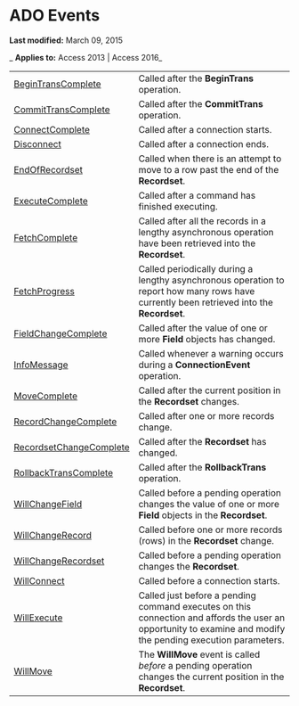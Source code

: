 
# ADO Events

 **Last modified:** March 09, 2015

 _ **Applies to:** Access 2013 | Access 2016_

|||
|:-----|:-----|
|[BeginTransComplete](9d0ae38e-530a-7a89-a344-f3ab401c2e35.md)|Called after the  **BeginTrans** operation.|
|[CommitTransComplete](9d0ae38e-530a-7a89-a344-f3ab401c2e35.md)|Called after the  **CommitTrans** operation.|
|[ConnectComplete](8ecb080b-7fc9-7565-25bd-bd57b983750d.md)|Called after a connection starts.|
|[Disconnect](8ecb080b-7fc9-7565-25bd-bd57b983750d.md)|Called after a connection ends.|
|[EndOfRecordset](8995b851-dff6-2525-1d62-a2cfb4f95393.md)|Called when there is an attempt to move to a row past the end of the  **Recordset**.|
|[ExecuteComplete](47317d97-e373-32f4-9438-2dff46b8d367.md)|Called after a command has finished executing.|
|[FetchComplete](4863d5b5-7d77-bdef-c511-f85c9e6dec9d.md)|Called after all the records in a lengthy asynchronous operation have been retrieved into the  **Recordset**.|
|[FetchProgress](09145d9a-ea5e-b41c-6c54-33ec83e642a9.md)|Called periodically during a lengthy asynchronous operation to report how many rows have currently been retrieved into the  **Recordset**.|
|[FieldChangeComplete](bc4455a6-2925-33dc-d04f-8ea570e5e370.md)|Called after the value of one or more  **Field** objects has changed.|
|[InfoMessage](5d4f487f-96c8-4cf6-60ab-583510d3096f.md)|Called whenever a warning occurs during a  **ConnectionEvent** operation.|
|[MoveComplete](fe7eb823-b388-6b3d-1ae9-056018032ef5.md)|Called after the current position in the  **Recordset** changes.|
|[RecordChangeComplete](b21229b2-74e6-0798-95bf-0252f041831c.md)|Called after one or more records change.|
|[RecordsetChangeComplete](2cec4cf9-a4e9-c386-5202-04e86f4cf8ad.md)|Called after the  **Recordset** has changed.|
|[RollbackTransComplete](9d0ae38e-530a-7a89-a344-f3ab401c2e35.md)|Called after the  **RollbackTrans** operation.|
|[WillChangeField](bc4455a6-2925-33dc-d04f-8ea570e5e370.md)|Called before a pending operation changes the value of one or more  **Field** objects in the **Recordset**.|
|[WillChangeRecord](b21229b2-74e6-0798-95bf-0252f041831c.md)|Called before one or more records (rows) in the  **Recordset** change.|
|[WillChangeRecordset](2cec4cf9-a4e9-c386-5202-04e86f4cf8ad.md)|Called before a pending operation changes the  **Recordset**.|
|[WillConnect](8b0e9955-4e7a-7af8-ce6c-7a4ba569a5bb.md)|Called before a connection starts.|
|[WillExecute](9f516bfd-246d-9817-4ca3-64598ab466f7.md)|Called just before a pending command executes on this connection and affords the user an opportunity to examine and modify the pending execution parameters.|
|[WillMove](fe7eb823-b388-6b3d-1ae9-056018032ef5.md)|The  **WillMove** event is called _before_ a pending operation changes the current position in the **Recordset**.|
